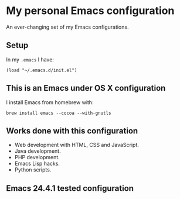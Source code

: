 # My personal Emacs configuration

An ever-changing set of my Emacs configurations.

## Setup

In my `.emacs` I have:
```elisp
(load "~/.emacs.d/init.el")
```

## This is an Emacs under OS X configuration

I install Emacs from homebrew with:

`brew install emacs --cocoa --with-gnutls`

## Works done with this configuration

  * Web development with HTML, CSS and JavaScript.
  * Java development.
  * PHP development.
  * Emacs Lisp hacks.
  * Python scripts.

## Emacs 24.4.1 tested configuration
